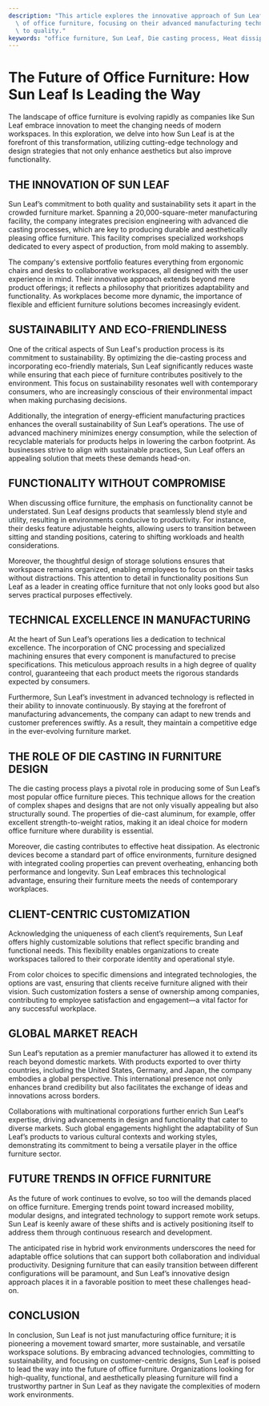 ```yaml
---
description: "This article explores the innovative approach of Sun Leaf in the design and production\
  \ of office furniture, focusing on their advanced manufacturing techniques and commitment\
  \ to quality."
keywords: "office furniture, Sun Leaf, Die casting process, Heat dissipation performance"
---
```

# The Future of Office Furniture: How Sun Leaf Is Leading the Way

The landscape of office furniture is evolving rapidly as companies like Sun Leaf embrace innovation to meet the changing needs of modern workspaces. In this exploration, we delve into how Sun Leaf is at the forefront of this transformation, utilizing cutting-edge technology and design strategies that not only enhance aesthetics but also improve functionality. 

## THE INNOVATION OF SUN LEAF

Sun Leaf’s commitment to both quality and sustainability sets it apart in the crowded furniture market. Spanning a 20,000-square-meter manufacturing facility, the company integrates precision engineering with advanced die casting processes, which are key to producing durable and aesthetically pleasing office furniture. This facility comprises specialized workshops dedicated to every aspect of production, from mold making to assembly.

The company's extensive portfolio features everything from ergonomic chairs and desks to collaborative workspaces, all designed with the user experience in mind. Their innovative approach extends beyond mere product offerings; it reflects a philosophy that prioritizes adaptability and functionality. As workplaces become more dynamic, the importance of flexible and efficient furniture solutions becomes increasingly evident.

## SUSTAINABILITY AND ECO-FRIENDLINESS

One of the critical aspects of Sun Leaf's production process is its commitment to sustainability. By optimizing the die-casting process and incorporating eco-friendly materials, Sun Leaf significantly reduces waste while ensuring that each piece of furniture contributes positively to the environment. This focus on sustainability resonates well with contemporary consumers, who are increasingly conscious of their environmental impact when making purchasing decisions.

Additionally, the integration of energy-efficient manufacturing practices enhances the overall sustainability of Sun Leaf’s operations. The use of advanced machinery minimizes energy consumption, while the selection of recyclable materials for products helps in lowering the carbon footprint. As businesses strive to align with sustainable practices, Sun Leaf offers an appealing solution that meets these demands head-on.

## FUNCTIONALITY WITHOUT COMPROMISE

When discussing office furniture, the emphasis on functionality cannot be understated. Sun Leaf designs products that seamlessly blend style and utility, resulting in environments conducive to productivity. For instance, their desks feature adjustable heights, allowing users to transition between sitting and standing positions, catering to shifting workloads and health considerations.

Moreover, the thoughtful design of storage solutions ensures that workspace remains organized, enabling employees to focus on their tasks without distractions. This attention to detail in functionality positions Sun Leaf as a leader in creating office furniture that not only looks good but also serves practical purposes effectively.

## TECHNICAL EXCELLENCE IN MANUFACTURING

At the heart of Sun Leaf’s operations lies a dedication to technical excellence. The incorporation of CNC processing and specialized machining ensures that every component is manufactured to precise specifications. This meticulous approach results in a high degree of quality control, guaranteeing that each product meets the rigorous standards expected by consumers.

Furthermore, Sun Leaf’s investment in advanced technology is reflected in their ability to innovate continuously. By staying at the forefront of manufacturing advancements, the company can adapt to new trends and customer preferences swiftly. As a result, they maintain a competitive edge in the ever-evolving furniture market.

## THE ROLE OF DIE CASTING IN FURNITURE DESIGN

The die casting process plays a pivotal role in producing some of Sun Leaf’s most popular office furniture pieces. This technique allows for the creation of complex shapes and designs that are not only visually appealing but also structurally sound. The properties of die-cast aluminum, for example, offer excellent strength-to-weight ratios, making it an ideal choice for modern office furniture where durability is essential.

Moreover, die casting contributes to effective heat dissipation. As electronic devices become a standard part of office environments, furniture designed with integrated cooling properties can prevent overheating, enhancing both performance and longevity. Sun Leaf embraces this technological advantage, ensuring their furniture meets the needs of contemporary workplaces.

## CLIENT-CENTRIC CUSTOMIZATION

Acknowledging the uniqueness of each client’s requirements, Sun Leaf offers highly customizable solutions that reflect specific branding and functional needs. This flexibility enables organizations to create workspaces tailored to their corporate identity and operational style. 

From color choices to specific dimensions and integrated technologies, the options are vast, ensuring that clients receive furniture aligned with their vision. Such customization fosters a sense of ownership among companies, contributing to employee satisfaction and engagement—a vital factor for any successful workplace.

## GLOBAL MARKET REACH

Sun Leaf’s reputation as a premier manufacturer has allowed it to extend its reach beyond domestic markets. With products exported to over thirty countries, including the United States, Germany, and Japan, the company embodies a global perspective. This international presence not only enhances brand credibility but also facilitates the exchange of ideas and innovations across borders.

Collaborations with multinational corporations further enrich Sun Leaf’s expertise, driving advancements in design and functionality that cater to diverse markets. Such global engagements highlight the adaptability of Sun Leaf’s products to various cultural contexts and working styles, demonstrating its commitment to being a versatile player in the office furniture sector.

## FUTURE TRENDS IN OFFICE FURNITURE

As the future of work continues to evolve, so too will the demands placed on office furniture. Emerging trends point toward increased mobility, modular designs, and integrated technology to support remote work setups. Sun Leaf is keenly aware of these shifts and is actively positioning itself to address them through continuous research and development.

The anticipated rise in hybrid work environments underscores the need for adaptable office solutions that can support both collaboration and individual productivity. Designing furniture that can easily transition between different configurations will be paramount, and Sun Leaf’s innovative design approach places it in a favorable position to meet these challenges head-on.

## CONCLUSION

In conclusion, Sun Leaf is not just manufacturing office furniture; it is pioneering a movement toward smarter, more sustainable, and versatile workspace solutions. By embracing advanced technologies, committing to sustainability, and focusing on customer-centric designs, Sun Leaf is poised to lead the way into the future of office furniture. Organizations looking for high-quality, functional, and aesthetically pleasing furniture will find a trustworthy partner in Sun Leaf as they navigate the complexities of modern work environments.
